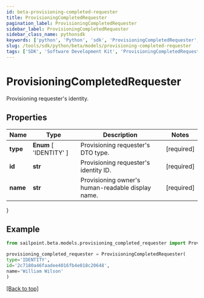 ```yaml
---
id: beta-provisioning-completed-requester
title: ProvisioningCompletedRequester
pagination_label: ProvisioningCompletedRequester
sidebar_label: ProvisioningCompletedRequester
sidebar_class_name: pythonsdk
keywords: ['python', 'Python', 'sdk', 'ProvisioningCompletedRequester', 'BetaProvisioningCompletedRequester'] 
slug: /tools/sdk/python/beta/models/provisioning-completed-requester
tags: ['SDK', 'Software Development Kit', 'ProvisioningCompletedRequester', 'BetaProvisioningCompletedRequester']
---
```


# ProvisioningCompletedRequester

Provisioning requester's identity.

## Properties

Name | Type | Description | Notes
------------ | ------------- | ------------- | -------------
**type** |  **Enum** [  'IDENTITY' ] | Provisioning requester's DTO type. | [required]
**id** | **str** | Provisioning requester's identity ID. | [required]
**name** | **str** | Provisioning owner's human-readable display name. | [required]
}

## Example

```python
from sailpoint.beta.models.provisioning_completed_requester import ProvisioningCompletedRequester

provisioning_completed_requester = ProvisioningCompletedRequester(
type='IDENTITY',
id='2c7180a46faadee4016fb4e018c20648',
name='William Wilson'
)

```
[[Back to top]](#) 


